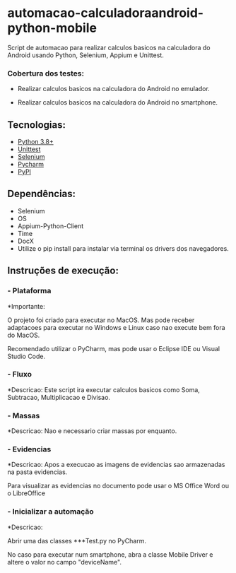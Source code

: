 # automacao-calculadoraandroid-python-mobile
Script de automacao para realizar calculos basicos na calculadora do Android usando Python, Selenium, Appium e Unittest.

### Cobertura dos testes:  ###

* Realizar calculos basicos na calculadora do Android no emulador.

* Realizar calculos basicos na calculadora do Android no smartphone.

## Tecnologias:
* [Python 3.8+](https://www.python.org/)
* [Unittest](https://docs.python.org/3/library/unittest.html)
* [Selenium](https://selenium-python.readthedocs.io/)
* [Pycharm](https://www.jetbrains.com/pt-br/pycharm/)
* [PyPI](https://pypi.org/project/selenium/)

## Dependências:
* Selenium
* OS
* Appium-Python-Client
* Time
* DocX
* Utilize o pip install para instalar via terminal os drivers dos navegadores.

## Instruções de execução:

###  - Plataforma
*Importante:

O projeto foi criado para executar no MacOS. Mas pode receber adaptacoes para executar no Windows e Linux caso nao execute bem fora do MacOS.

Recomendado utilizar o PyCharm, mas pode usar o Eclipse IDE ou Visual Studio Code.

###  - Fluxo
*Descricao: Este script ira executar calculos basicos como Soma, Subtracao, Multiplicacao e Divisao.

###  - Massas
*Descricao: 
Nao e necessario criar massas por enquanto.

###  - Evidencias
*Descricao:
Apos a execucao as imagens de evidencias sao armazenadas na pasta evidencias.

Para visualizar as evidencias no documento pode usar o MS Office Word ou o LibreOffice

###  - Inicializar a automação
*Descricao:

Abrir uma das classes ***Test.py no PyCharm.

No caso para executar num smartphone, abra a classe Mobile Driver e altere o valor no campo "deviceName".